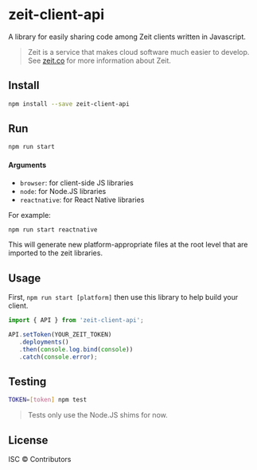 # zeit-client-api

A library for easily sharing code among Zeit clients written in Javascript.

> Zeit is a service that makes cloud software much easier to develop. See [zeit.co] for more information about Zeit.

## Install

```sh
npm install --save zeit-client-api
```
## Run

```sh
npm run start
```

#### Arguments

- `browser`: for client-side JS libraries
- `node`: for Node.JS libraries
- `reactnative`: for React Native libraries

For example:
```sh
npm run start reactnative
```

This will generate new platform-appropriate files at the root level that are imported to the zeit libraries.

## Usage
First, ```npm run start [platform]``` then use this library to help build your client.
```js
import { API } from 'zeit-client-api';

API.setToken(YOUR_ZEIT_TOKEN)
   .deployments()
   .then(console.log.bind(console))
   .catch(console.error);
```

## Testing

```sh
TOKEN=[token] npm test
```

> Tests only use the Node.JS shims for now.

## License

ISC © Contributors

[zeit.co]: <https://zeit.co/>
